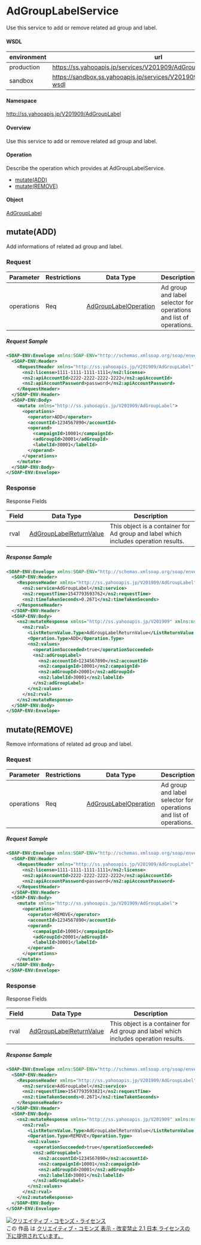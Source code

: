 # AdGroupLabelService
Use this service to add or remove related ad group and label.

#### WSDL
| environment | url |
|---|---|
| production  | https://ss.yahooapis.jp/services/V201909/AdGroupLabelService?wsdl |
| sandbox  | https://sandbox.ss.yahooapis.jp/services/V201909/AdGroupLabelService?wsdl |

#### Namespace
http://ss.yahooapis.jp/V201909/AdGroupLabel

#### Overview
Use this service to add or remove related ad group and label.

#### Operation
Describe the operation which provides at AdGroupLabelService.

+ [mutate(ADD)](#mutateadd)
+ [mutate(REMOVE)](#mutateremove)

#### Object
[AdGroupLabel](../data/AdGroupLabel)

## mutate(ADD)
Add informations of related ad group and label.

### Request
| Parameter | Restrictions | Data Type | Description |
|---|---|---|---|
| operations | Req | [AdGroupLabelOperation](../data/AdGroupLabel/AdGroupLabelOperation.md) | Ad group and label selector for operations and list of operations. |

##### Request Sample
```xml
<SOAP-ENV:Envelope xmlns:SOAP-ENV="http://schemas.xmlsoap.org/soap/envelope/">
  <SOAP-ENV:Header>
    <RequestHeader xmlns="http://ss.yahooapis.jp/V201909/AdGroupLabel" xmlns:ns2="http://ss.yahooapis.jp/V201909">
      <ns2:license>1111-1111-1111-1111</ns2:license>
      <ns2:apiAccountId>2222-2222-2222-2222</ns2:apiAccountId>
      <ns2:apiAccountPassword>password</ns2:apiAccountPassword>
    </RequestHeader>
  </SOAP-ENV:Header>
  <SOAP-ENV:Body>
    <mutate xmlns="http://ss.yahooapis.jp/V201909/AdGroupLabel">
      <operations>
        <operator>ADD</operator>
        <accountId>1234567890</accountId>
        <operand>
          <campaignId>10001</campaignId>
          <adGroupId>20001</adGroupId>
          <labelId>30001</labelId>
        </operand>
      </operations>
    </mutate>
  </SOAP-ENV:Body>
</SOAP-ENV:Envelope>
```

### Response
Response Fields

| Field | Data Type | Description |
|---|---|---|
| rval | [AdGroupLabelReturnValue](../data/AdGroupLabel/AdGroupLabelReturnValue.md) | This object is a container for Ad group and label which includes operation results. |

##### Response Sample
```xml
<SOAP-ENV:Envelope xmlns:SOAP-ENV="http://schemas.xmlsoap.org/soap/envelope/">
  <SOAP-ENV:Header>
    <ResponseHeader xmlns="http://ss.yahooapis.jp/V201909/AdGroupLabel" xmlns:ns2="http://ss.yahooapis.jp/V201909">
      <ns2:service>AdGroupLabel</ns2:service>
      <ns2:requestTime>1547793593762</ns2:requestTime>
      <ns2:timeTakenSeconds>0.2671</ns2:timeTakenSeconds>
    </ResponseHeader>
  </SOAP-ENV:Header>
  <SOAP-ENV:Body>
    <ns2:mutateResponse xmlns="http://ss.yahooapis.jp/V201909" xmlns:ns2="http://ss.yahooapis.jp/V201909/AdGroupLabel">
      <ns2:rval>
        <ListReturnValue.Type>AdGroupLabelReturnValue</ListReturnValue.Type>
        <Operation.Type>ADD</Operation.Type>
        <ns2:values>
          <operationSucceeded>true</operationSucceeded>
          <ns2:adGroupLabel>
            <ns2:accountId>1234567890</ns2:accountId>
            <ns2:campaignId>10001</ns2:campaignId>
            <ns2:adGroupId>20001</ns2:adGroupId>
            <ns2:labelId>30001</ns2:labelId>
          </ns2:adGroupLabel>
        </ns2:values>
      </ns2:rval>
    </ns2:mutateResponse>
  </SOAP-ENV:Body>
</SOAP-ENV:Envelope>
```

## mutate(REMOVE)
Remove informations of related ad group and label.

### Request
| Parameter | Restrictions | Data Type | Description |
|---|---|---|---|
| operations | Req | [AdGroupLabelOperation](../data/AdGroupLabel/AdGroupLabelOperation.md) | Ad group and label selector for operations and list of operations. |

##### Request Sample
```xml
<SOAP-ENV:Envelope xmlns:SOAP-ENV="http://schemas.xmlsoap.org/soap/envelope/">
  <SOAP-ENV:Header>
    <RequestHeader xmlns="http://ss.yahooapis.jp/V201909/AdGroupLabel" xmlns:ns2="http://ss.yahooapis.jp/V201909">
      <ns2:license>1111-1111-1111-1111</ns2:license>
      <ns2:apiAccountId>2222-2222-2222-2222</ns2:apiAccountId>
      <ns2:apiAccountPassword>password</ns2:apiAccountPassword>
    </RequestHeader>
  </SOAP-ENV:Header>
  <SOAP-ENV:Body>
    <mutate xmlns="http://ss.yahooapis.jp/V201909/AdGroupLabel">
      <operations>
        <operator>REMOVE</operator>
        <accountId>1234567890</accountId>
        <operand>
          <campaignId>10001</campaignId>
          <adGroupId>20001</adGroupId>
          <labelId>30001</labelId>
        </operand>
      </operations>
    </mutate>
  </SOAP-ENV:Body>
</SOAP-ENV:Envelope>
```

### Response
Response Fields

| Field | Data Type | Description |
|---|---|---|
| rval | [AdGroupLabelReturnValue](../data/AdGroupLabel/AdGroupLabelReturnValue.md) | This object is a container for Ad group and label which includes operation results.|

##### Response Sample
```xml
<SOAP-ENV:Envelope xmlns:SOAP-ENV="http://schemas.xmlsoap.org/soap/envelope/">
  <SOAP-ENV:Header>
    <ResponseHeader xmlns="http://ss.yahooapis.jp/V201909/AdGroupLabel" xmlns:ns2="http://ss.yahooapis.jp/V201909">
      <ns2:service>AdGroupLabel</ns2:service>
      <ns2:requestTime>1547793593821</ns2:requestTime>
      <ns2:timeTakenSeconds>0.2671</ns2:timeTakenSeconds>
    </ResponseHeader>
  </SOAP-ENV:Header>
  <SOAP-ENV:Body>
    <ns2:mutateResponse xmlns="http://ss.yahooapis.jp/V201909" xmlns:ns2="http://ss.yahooapis.jp/V201909/AdGroupLabel">
      <ns2:rval>
        <ListReturnValue.Type>AdGroupLabelReturnValue</ListReturnValue.Type>
        <Operation.Type>REMOVE</Operation.Type>
        <ns2:values>
          <operationSucceeded>true</operationSucceeded>
          <ns2:adGroupLabel>
            <ns2:accountId>1234567890</ns2:accountId>
            <ns2:campaignId>10001</ns2:campaignId>
            <ns2:adGroupId>20001</ns2:adGroupId>
            <ns2:labelId>30001</ns2:labelId>
          </ns2:adGroupLabel>
        </ns2:values>
      </ns2:rval>
    </ns2:mutateResponse>
  </SOAP-ENV:Body>
</SOAP-ENV:Envelope>
```

<a rel="license" href="http://creativecommons.org/licenses/by-nd/2.1/jp/"><img alt="クリエイティブ・コモンズ・ライセンス" style="border-width:0" src="https://i.creativecommons.org/l/by-nd/2.1/jp/88x31.png" /></a><br />この 作品 は <a rel="license" href="http://creativecommons.org/licenses/by-nd/2.1/jp/">クリエイティブ・コモンズ 表示 - 改変禁止 2.1 日本 ライセンスの下に提供されています。</a>
